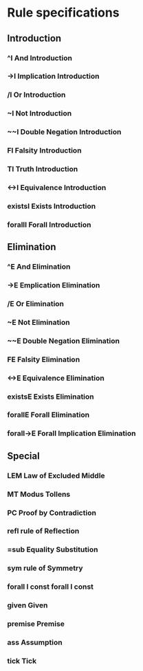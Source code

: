 # Rule specifications

## Introduction

### ^I And Introduction

### ->I Implication Introduction

### /I Or Introduction

### ~I Not Introduction

### ~~I Double Negation Introduction

### FI Falsity Introduction

### TI Truth Introduction

### <->I Equivalence Introduction

### existsI Exists Introduction

### forallI Forall Introduction

## Elimination

### ^E And Elimination

### ->E Emplication Elimination

### /E Or Elimination

### ~E Not Elimination

### ~~E Double Negation Elimination

### FE Falsity Elimination

### <->E Equivalence Elimination

### existsE Exists Elimination

### forallE Forall Elimination

### forall->E Forall Implication Elimination

## Special

### LEM Law of Excluded Middle

### MT Modus Tollens

### PC Proof by Contradiction

### refl rule of Reflection

### =sub Equality Substitution

### sym rule of Symmetry

### forall I const forall I const

### given Given

### premise Premise

### ass Assumption

### tick Tick
